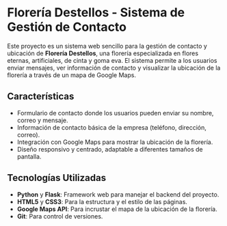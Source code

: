 # Florería Destellos - Sistema de Gestión de Contacto

Este proyecto es un sistema web sencillo para la gestión de contacto y ubicación de **Florería Destellos**, una florería especializada en flores eternas, artificiales, de cinta y goma eva. El sistema permite a los usuarios enviar mensajes, ver información de contacto y visualizar la ubicación de la florería a través de un mapa de Google Maps.

## Características

- Formulario de contacto donde los usuarios pueden enviar su nombre, correo y mensaje.
- Información de contacto básica de la empresa (teléfono, dirección, correo).
- Integración con Google Maps para mostrar la ubicación de la florería.
- Diseño responsivo y centrado, adaptable a diferentes tamaños de pantalla.

## Tecnologías Utilizadas

- **Python** y **Flask**: Framework web para manejar el backend del proyecto.
- **HTML5** y **CSS3**: Para la estructura y el estilo de las páginas.
- **Google Maps API**: Para incrustar el mapa de la ubicación de la florería.
- **Git**: Para control de versiones.
